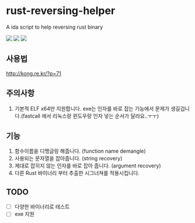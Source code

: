 # rust-reversing-helper

A ida script to help reversing rust binary

![](https://raw.githubusercontent.com/cha5126568/rust-reversing-helper/master/pic/diff_dis.PNG)
![](https://raw.githubusercontent.com/cha5126568/rust-reversing-helper/master/pic/d2.PNG)
![](https://raw.githubusercontent.com/cha5126568/rust-reversing-helper/master/pic/graph.PNG)

## 사용법

http://kong.re.kr/?p=71

## 주의사항
1. 기본적 ELF x64만 지원합니다. 
exe는 인자를 바로 잡는 기능에서 문제가 생길겁니다.(fastcall 에서 리눅스랑 윈도우랑 인자 넣는 순서가 달라요..ㅜㅜ)

## 기능
1. 함수이름을 디맹글링 해줍니다. (function name demangle)
2. 사용되는 문자열을 잡아줍니다. (string recovery)
3. 제대로 잡히지 않는 인자를 바로 잡아 줍니다. (argument recovery)
4. 다른 Rust 바이너리 부터 추출한 시그너쳐를 적용시킵니다.
## TODO
- [ ] 다양한 바이너리로 테스트
- [ ] exe 지원
